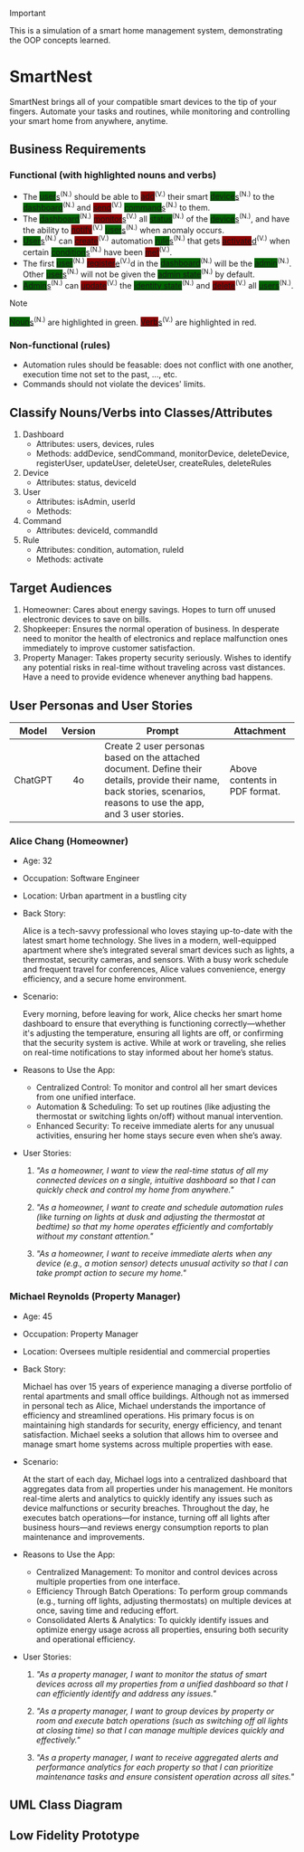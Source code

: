 > [!IMPORTANT]
> This is a simulation of a smart home management system, demonstrating the OOP concepts learned.

# SmartNest
SmartNest brings all of your compatible smart devices to the tip of your fingers. Automate your tasks and routines, while monitoring and controlling your smart home from anywhere, anytime.

## Business Requirements
### Functional (with highlighted nouns and verbs)

- The <ins><n>user</n>s</ins><sup>(N.)</sup> should be able to <ins><v>add</v></ins><sup>(V.)</sup> their smart <ins><n>device</n>s</ins><sup>(N.)</sup> to the <ins><n>dashboard</n></ins><sup>(N.)</sup> and <ins><v>send</v></ins><sup>(V.)</sup> <ins><n>command</n>s</ins><sup>(N.)</sup> to them.
- The <ins><n>dashboard</n></ins><sup>(N.)</sup> <ins><v>monitor</v>s</ins><sup>(V.)</sup> all <ins><n>status</n></ins><sup>(N.)</sup> of the <ins><n>device</n>s</ins><sup>(N.)</sup>, and have the ability to <ins><v>notify</v></ins><sup>(V.)</sup> <ins><n>user</n>s</ins><sup>(N.)</sup> when anomaly occurs.
- <ins><n>User</n>s</ins><sup>(N.)</sup> can <ins><v>create</v></ins><sup>(V.)</sup> automation <ins><n>rule</n>s</ins><sup>(N.)</sup> that gets <ins><v>activate</v>d</ins><sup>(V.)</sup> when certain <ins><n>condition</n>s</ins><sup>(N.)</sup> have been <ins><v>met</v></ins><sup>(V.)</sup>.
- The first <ins><n>user</n></ins><sup>(N.)</sup> <ins><v>register</v>e</ins><sup>(V.)</sup>d in the <ins><n>dashboard</n></ins><sup>(N.)</sup> will be the <ins><n>admin</n></ins><sup>(N.)</sup>. Other <ins><n>user</n>s</ins><sup>(N.)</sup> will not be given the <ins><n>admin state</n></ins><sup>(N.)</sup> by default.
- <ins><n>Admin</n>s</ins><sup>(N.)</sup> can <ins><v>update</v></ins><sup>(V.)</sup> the <ins><n>identity state</n></ins><sup>(N.)</sup> and <ins><v>delete</v></ins><sup>(V.)</sup> all <ins><n>users</n></ins><sup>(N.)</sup>.

> [!NOTE]
> <ins><n>Noun</n>s</ins><sup>(N.)</sup> are highlighted in green. <ins><v>Verb</v>s</ins><sup>(V.)</sup> are highlighted in red.

### Non-functional (rules)
- Automation rules should be feasable: does not conflict with one another, execution time not set to the past, ..., etc.
- Commands should not violate the devices' limits.


## Classify Nouns/Verbs into Classes/Attributes
1. Dashboard
    - Attributes: users, devices, rules
    - Methods: addDevice, sendCommand, monitorDevice, deleteDevice, registerUser, updateUser, deleteUser, createRules, deleteRules
2. Device
    - Attributes: status, deviceId
3. User
    - Attributes: isAdmin, userId
    - Methods:
4. Command
    - Attributes: deviceId, commandId
5. Rule
    - Attributes: condition, automation, ruleId
    - Methods: activate

## Target Audiences
1. Homeowner: Cares about energy savings. Hopes to turn off unused electronic devices to save on bills.
2. Shopkeeper: Ensures the normal operation of business. In desperate need to monitor the health of electronics and replace malfunction ones immediately to improve customer satisfaction.
3. Property Manager: Takes property security seriously. Wishes to identify any potential risks in real-time without traveling across vast distances. Have a need to provide evidence whenever anything bad happens.

## User Personas and User Stories
| Model | Version | Prompt | Attachment |
|:-----:|:-------:|--------|------------|
| ChatGPT | 4o | Create 2 user personas based on the attached document. Define their details, provide their name, back stories, scenarios, reasons to use the app, and 3 user stories. | Above contents in PDF format. |

### Alice Chang (Homeowner)
- Age: 32
- Occupation: Software Engineer
- Location: Urban apartment in a bustling city
- Back Story:

    Alice is a tech-savvy professional who loves staying up-to-date with the latest smart home technology. She lives in a modern, well-equipped apartment where she’s integrated several smart devices such as lights, a thermostat, security cameras, and sensors. With a busy work schedule and frequent travel for conferences, Alice values convenience, energy efficiency, and a secure home environment.

- Scenario:

    Every morning, before leaving for work, Alice checks her smart home dashboard to ensure that everything is functioning correctly—whether it's adjusting the temperature, ensuring all lights are off, or confirming that the security system is active. While at work or traveling, she relies on real-time notifications to stay informed about her home’s status.

- Reasons to Use the App:

    - Centralized Control: To monitor and control all her smart devices from one unified interface.
    - Automation & Scheduling: To set up routines (like adjusting the thermostat or switching lights on/off) without manual intervention.
    - Enhanced Security: To receive immediate alerts for any unusual activities, ensuring her home stays secure even when she’s away.

- User Stories:

    1. *"As a homeowner, I want to view the real-time status of all my connected devices on a single, intuitive dashboard so that I can quickly check and control my home from anywhere."*

    2. *"As a homeowner, I want to create and schedule automation rules (like turning on lights at dusk and adjusting the thermostat at bedtime) so that my home operates efficiently and comfortably without my constant attention."*

    3. *"As a homeowner, I want to receive immediate alerts when any device (e.g., a motion sensor) detects unusual activity so that I can take prompt action to secure my home."*

### Michael Reynolds (Property Manager)
- Age: 45
- Occupation: Property Manager
- Location: Oversees multiple residential and commercial properties

- Back Story:

    Michael has over 15 years of experience managing a diverse portfolio of rental apartments and small office buildings. Although not as immersed in personal tech as Alice, Michael understands the importance of efficiency and streamlined operations. His primary focus is on maintaining high standards for security, energy efficiency, and tenant satisfaction. Michael seeks a solution that allows him to oversee and manage smart home systems across multiple properties with ease.

- Scenario:

    At the start of each day, Michael logs into a centralized dashboard that aggregates data from all properties under his management. He monitors real-time alerts and analytics to quickly identify any issues such as device malfunctions or security breaches. Throughout the day, he executes batch operations—for instance, turning off all lights after business hours—and reviews energy consumption reports to plan maintenance and improvements.

- Reasons to Use the App:

    - Centralized Management: To monitor and control devices across multiple properties from one interface.
    - Efficiency Through Batch Operations: To perform group commands (e.g., turning off lights, adjusting thermostats) on multiple devices at once, saving time and reducing effort.
    - Consolidated Alerts & Analytics: To quickly identify issues and optimize energy usage across all properties, ensuring both security and operational efficiency.

- User Stories:

    1. *"As a property manager, I want to monitor the status of smart devices across all my properties from a unified dashboard so that I can efficiently identify and address any issues."*

    2. *"As a property manager, I want to group devices by property or room and execute batch operations (such as switching off all lights at closing time) so that I can manage multiple devices quickly and effectively."*

    3. *"As a property manager, I want to receive aggregated alerts and performance analytics for each property so that I can prioritize maintenance tasks and ensure consistent operation across all sites."*

## UML Class Diagram

## Low Fidelity Prototype

<style>
v { background-color: DarkRed }
n { background-color: DarkGreen }
</style>